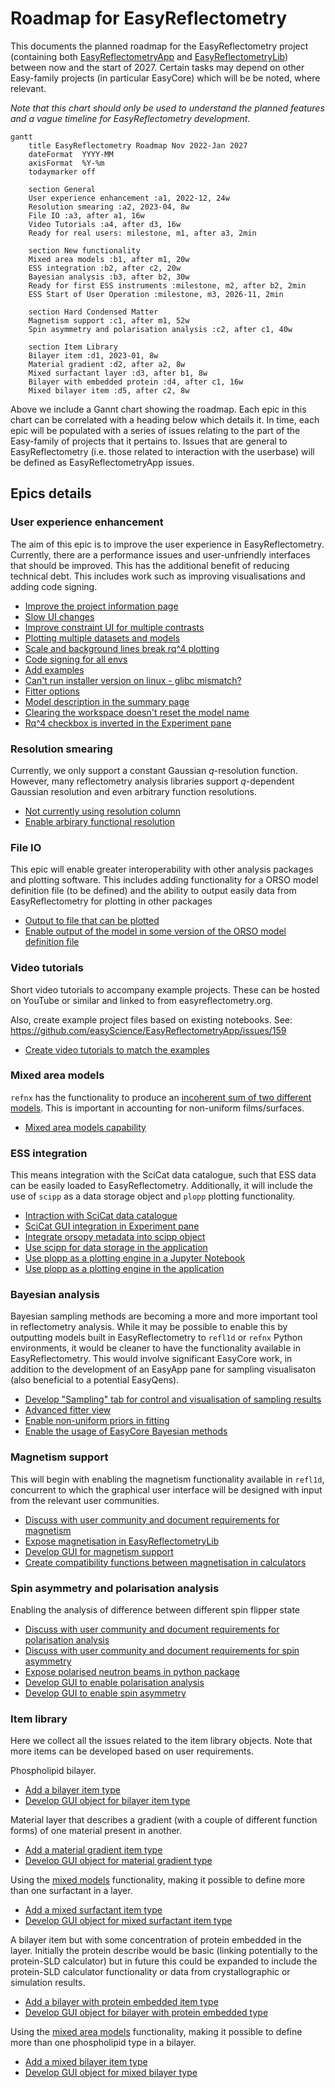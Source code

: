 # Roadmap for EasyReflectometry

This documents the planned roadmap for the EasyReflectometry project (containing both [EasyReflectometryApp](https://github.com/easyScience/EasyReflectometryApp) and [EasyReflectometryLib](https://github.com/easyScience/EasyReflectometryLib)) between now and the start of 2027. 
Certain tasks may depend on other Easy-family projects (in particular EasyCore) which will be be noted, where relevant. 

*Note that this chart should only be used to understand the planned features and a vague timeline for EasyReflectometry development*.

```mermaid
gantt
    title EasyReflectometry Roadmap Nov 2022-Jan 2027
    dateFormat  YYYY-MM
    axisFormat  %Y-%m
    todaymarker off

    section General
    User experience enhancement :a1, 2022-12, 24w
    Resolution smearing :a2, 2023-04, 8w
    File IO :a3, after a1, 16w
    Video Tutorials :a4, after d3, 16w
    Ready for real users: milestone, m1, after a3, 2min

    section New functionality
    Mixed area models :b1, after m1, 20w
    ESS integration :b2, after c2, 20w
    Bayesian analysis :b3, after b2, 30w
    Ready for first ESS instruments :milestone, m2, after b2, 2min
    ESS Start of User Operation :milestone, m3, 2026-11, 2min

    section Hard Condensed Matter
    Magnetism support :c1, after m1, 52w
    Spin asymmetry and polarisation analysis :c2, after c1, 40w

    section Item Library
    Bilayer item :d1, 2023-01, 8w
    Material gradient :d2, after a2, 8w
    Mixed surfactant layer :d3, after b1, 8w
    Bilayer with embedded protein :d4, after c1, 16w
    Mixed bilayer item :d5, after c2, 8w
```

Above we include a Gannt chart showing the roadmap. 
Each epic in this chart can be correlated with a heading below which details it. 
In time, each epic will be populated with a series of issues relating to the part of the Easy-family of projects that it pertains to.
Issues that are general to EasyReflectometry (i.e. those related to interaction with the userbase) will be defined as EasyReflectometryApp issues.  

## Epics details 

### User experience enhancement

The aim of this epic is to improve the user experience in EasyReflectometry. 
Currently, there are a performance issues and user-unfriendly interfaces that should be improved. 
This has the additional benefit of reducing technical debt. 
This includes work such as improving visualisations and adding code signing. 

- [Improve the project information page](https://github.com/easyScience/EasyReflectometryApp/issues/103)
- [Slow UI changes](https://github.com/easyScience/EasyReflectometryApp/issues/102)
- [Improve constraint UI for multiple contrasts](https://github.com/easyScience/EasyReflectometryApp/issues/101)
- [Plotting multiple datasets and models](https://github.com/easyScience/EasyReflectometryApp/issues/85)
- [Scale and background lines break rq^4 plotting](https://github.com/easyScience/EasyReflectometryApp/issues/108)
- [Code signing for all envs](https://github.com/easyScience/EasyReflectometryApp/issues/80)
- [Add examples](https://github.com/easyScience/EasyReflectometryApp/issues/77)
- [Can't run installer version on linux - glibc mismatch?](https://github.com/easyScience/EasyReflectometryApp/issues/38)
- [Fitter options](https://github.com/easyScience/EasyReflectometryApp/issues/32)
- [Model description in the summary page](https://github.com/easyScience/EasyReflectometryApp/issues/28)
- [Clearing the workspace doesn't reset the model name](https://github.com/easyScience/EasyReflectometryApp/issues/124)
- [Rq^4 checkbox is inverted in the Experiment pane](https://github.com/easyScience/EasyReflectometryApp/issues/125)

### Resolution smearing

Currently, we only support a constant Gaussian $q$-resolution function. 
However, many reflectometry analysis libraries support $q$-dependent Gaussian resolution and even arbitrary function resolutions. 

- [Not currently using resolution column](https://github.com/easyScience/EasyReflectometryLib/issues/4)
- [Enable arbirary functional resolution](https://github.com/easyScience/EasyReflectometryLib/issues/47)

### File IO

This epic will enable greater interoperability with other analysis packages and plotting software. 
This includes adding functionality for a ORSO model definition file (to be defined) and the ability to output easily data from EasyReflectometry for plotting in other packages

- [Output to file that can be plotted ](https://github.com/easyScience/EasyReflectometryApp/issues/82)
- [Enable output of the model in some version of the ORSO model definition file](https://github.com/easyScience/EasyReflectometryLib/issues/11)

### Video tutorials

Short video tutorials to accompany example projects.
These can be hosted on YouTube or similar and linked to from easyreflectometry.org.

Also, create example project files based on existing notebooks. See: https://github.com/easyScience/EasyReflectometryApp/issues/159

- [Create video tutorials to match the examples]()

### Mixed area models

`refnx` has the functionality to produce an [incoherent sum of two different models](https://refnx.readthedocs.io/en/stable/refnx.reflect.html#refnx.reflect.MixedReflectModel). 
This is important in accounting for non-uniform films/surfaces. 

- [Mixed area models capability](https://github.com/easyScience/EasyReflectometryApp/issues/105)

### ESS integration

This means integration with the SciCat data catalogue, such that ESS data can be easily loaded to EasyReflectometry. 
Additionally, it will include the use of `scipp` as a data storage object and `plopp` plotting functionality. 

- [Intraction with SciCat data catalogue](https://github.com/easyScience/EasyReflectometryLib/issues/48)
- [SciCat GUI integration in Experiment pane](https://github.com/easyScience/EasyReflectometryApp/issues/110)
- [Integrate orsopy metadata into scipp object](https://github.com/easyScience/EasyReflectometryLib/issues/49)
- [Use scipp for data storage in the application](https://github.com/easyScience/EasyReflectometryApp/issues/111)
- [Use plopp as a plotting engine in a Jupyter Notebook](https://github.com/easyScience/EasyReflectometryLib/issues/50)
- [Use plopp as a plotting engine in the application](https://github.com/easyScience/EasyReflectometryApp/issues/112)

### Bayesian analysis 

Bayesian sampling methods are becoming a more and more important tool in reflectometry analysis. 
While it may be possible to enable this by outputting models built in EasyReflectometry to `refl1d` or `refnx` Python environments, it would be cleaner to have the functionality available in EasyReflectometry. 
This would involve significant EasyCore work, in addition to the development of an EasyApp pane for sampling visualisaton (also beneficial to a potential EasyQens). 

- [Develop "Sampling" tab for control and visualisation of sampling results](https://github.com/easyScience/EasyReflectometryApp/issues/57)
- [Advanced fitter view](https://github.com/easyScience/EasyReflectometryApp/issues/30)
- [Enable non-uniform priors in fitting](https://github.com/easyScience/EasyReflectometryLib/issues/12)
- [Enable the usage of EasyCore Bayesian methods](https://github.com/easyScience/EasyReflectometryLib/issues/52)

### Magnetism support 

This will begin with enabling the magnetism functionality available in `refl1d`, concurrent to which the graphical user interface will be designed with input from the relevant user communities. 

- [Discuss with user community and document requirements for magnetism](https://github.com/easyScience/EasyReflectometryApp/issues/113)
- [Expose magnetisation in EasyReflectometryLib](https://github.com/easyScience/EasyReflectometryLib/issues/21)
- [Develop GUI for magnetism support](https://github.com/easyScience/EasyReflectometryApp/issues/114)
- [Create compatibility functions between magnetisation in calculators](https://github.com/easyScience/EasyReflectometryLib/issues/17)

### Spin asymmetry and polarisation analysis 

Enabling the analysis of difference between different spin flipper state

- [Discuss with user community and document requirements for polarisation analysis](https://github.com/easyScience/EasyReflectometryApp/issues/115)
- [Discuss with user community and document requirements for spin asymmetry](https://github.com/easyScience/EasyReflectometryApp/issues/119)
- [Expose polarised neutron beams in python package](https://github.com/easyScience/EasyReflectometryLib/issues/51)
- [Develop GUI to enable polarisation analysis](https://github.com/easyScience/EasyReflectometryApp/issues/116)
- [Develop GUI to enable spin asymmetry](https://github.com/easyScience/EasyReflectometryApp/issues/118)

### Item library

Here we collect all the issues related to the item library objects. 
Note that more items can be developed based on user requirements. 

Phospholipid bilayer. 

- [Add a bilayer item type](https://github.com/easyScience/EasyReflectometryLib/issues/38)
- [Develop GUI object for bilayer item type](https://github.com/easyScience/EasyReflectometryApp/issues/117)

Material layer that describes a gradient (with a couple of different function forms) of one material present in another.

- [Add a material gradient item type](https://github.com/easyScience/EasyReflectometryLib/issues/53)
- [Develop GUI object for material gradient type](https://github.com/easyScience/EasyReflectometryApp/issues/120)

Using the [mixed models](#mixed-area-models) functionality, making it possible to define more than one surfactant in a layer. 

- [Add a mixed surfactant item type](https://github.com/easyScience/EasyReflectometryLib/issues/54)
- [Develop GUI object for mixed surfactant item type](https://github.com/easyScience/EasyReflectometryApp/issues/121)

A bilayer item but with some concentration of protein embedded in the layer. 
Initially the protein describe would be basic (linking potentially to the protein-SLD calculator) but in future this could be expanded to include the protein-SLD calculator functionality or data from crystallographic or simulation results. 

- [Add a bilayer with protein embedded item type](https://github.com/easyScience/EasyReflectometryLib/issues/55)
- [Develop GUI object for bilayer with protein embedded type](https://github.com/easyScience/EasyReflectometryApp/issues/122)

Using the [mixed area models](#mixed-area-models) functionality, making it possible to define more than one phospholipid type in a bilayer.  

- [Add a mixed bilayer item type](https://github.com/easyScience/EasyReflectometryLib/issues/56)
- [Develop GUI object for mixed bilayer type](https://github.com/easyScience/EasyReflectometryApp/issues/123)
